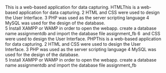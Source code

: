 This is a web-based application for data capturing.
HTMLThis is a web-based application for data capturing.
2
HTML and CSS were used to design the User Interface.
3
PHP was used as the server scripting language
4
MySQL was used for the design of the database.  
5
Install XAMPP or WAMP in order to open the webapp.
create a database name assignmentdb and import the database file assignment_fb
6
​ and CSS were used to design the User Interface.
PHPThis is a web-based application for data capturing.
2
HTML and CSS were used to design the User Interface.
3
PHP was used as the server scripting language
4
MySQL was used for the design of the database.  
5
Install XAMPP or WAMP in order to open the webapp.
create a database name assignmentdb and import the database file assignment_fb




